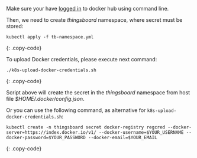 Make sure your have [logged in](https://docs.docker.com/engine/reference/commandline/login/) to docker hub using command line.

Then, we need to create *thingsboard* namespace, where secret must be stored:

```
kubectl apply -f tb-namespace.yml
```
{: .copy-code}

To upload Docker credentials, please execute next command:

```
./k8s-upload-docker-credentials.sh
```
{: .copy-code}

Script above will create the secret in the *thingsboard* namespace from host file *$HOME/.docker/config.json*.

Or you can use the following command, as alternative for `k8s-upload-docker-credentials.sh`:

```
kubectl create -n thingsboard secret docker-registry regcred --docker-server=https://index.docker.io/v1/ --docker-username=$YOUR_USERNAME --docker-password=$YOUR_PASSWORD --docker-email=$YOUR_EMAIL
```
{: .copy-code}